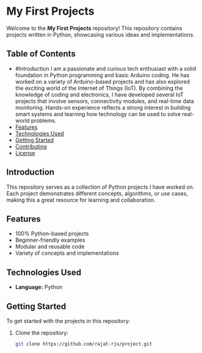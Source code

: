 # My First Projects

Welcome to the **My First Projects** repository! This repository contains projects written in Python, showcasing various ideas and implementations.

## Table of Contents

- #Introduction I am a passionate and curious tech enthusiast with a solid foundation in Python programming and basic Arduino coding. He has worked on a variety of Arduino-based projects and has also explored the exciting world of the Internet of Things (IoT). By combining the knowledge of coding and electronics, I have developed several IoT projects that involve sensors, connectivity modules, and real-time data monitoring. Hands-on experience reflects a strong interest in building smart systems and learning how technology can be used to solve real-world problems.
- [Features](#features)
- [Technologies Used](#technologies-used)
- [Getting Started](#getting-started)
- [Contributing](#contributing)
- [License](#license)

## Introduction

This repository serves as a collection of Python projects I have worked on. Each project demonstrates different concepts, algorithms, or use cases, making this a great resource for learning and collaboration.

## Features

- 100% Python-based projects
- Beginner-friendly examples
- Modular and reusable code
- Variety of concepts and implementations

## Technologies Used

- **Language:** Python

## Getting Started

To get started with the projects in this repository:

1. Clone the repository:
   ```bash
   git clone https://github.com/rajat-rjx/project.git
